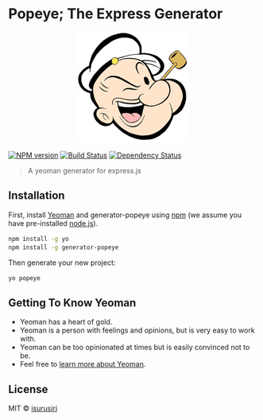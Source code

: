 # Popeye; The Express Generator 

<p align="center">
  <img src="https://github.com/isurusiri/generator-popeye/blob/master/popeye.png">
</p>

[![NPM version][npm-image]][npm-url] [![Build Status][travis-image]][travis-url] [![Dependency Status][daviddm-image]][daviddm-url]

> A yeoman generator for express.js

## Installation

First, install [Yeoman](http://yeoman.io) and generator-popeye using [npm](https://www.npmjs.com/) (we assume you have pre-installed [node.js](https://nodejs.org/)).

```bash
npm install -g yo
npm install -g generator-popeye
```

Then generate your new project:

```bash
yo popeye
```

## Getting To Know Yeoman

 * Yeoman has a heart of gold.
 * Yeoman is a person with feelings and opinions, but is very easy to work with.
 * Yeoman can be too opinionated at times but is easily convinced not to be.
 * Feel free to [learn more about Yeoman](http://yeoman.io/).

## License

MIT © [isurusiri](https://isurusiri.com/)


[npm-image]: https://badge.fury.io/js/generator-popeye.svg
[npm-url]: https://npmjs.org/package/generator-popeye
[travis-image]: https://travis-ci.org/isurusiri/generator-popeye.svg?branch=master
[travis-url]: https://travis-ci.org/isurusiri/generator-popeye
[daviddm-image]: https://david-dm.org/isurusiri/generator-popeye.svg?theme=shields.io
[daviddm-url]: https://david-dm.org/isurusiri/generator-popeye
